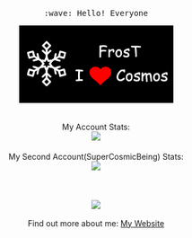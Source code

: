 <p align="center">
  <samp>
    :wave: Hello! Everyone
  </samp>
  <br>
  <p align="center">
      <img src="https://github.com/FrosT2k5/FrosT2k5/raw/master/frost.png" width="275x">
  </p>
  <p align="center">
      <br>My Account Stats:<br>
      <img src="https://github-readme-stats.vercel.app/api?username=FrosT2k5&count_private=true&show_icons=true&hide_title=true&hide=issues&layout=compact" />
      <br><br>My Second Account(SuperCosmicBeing) Stats:<br>
      <img src="https://github-readme-stats.vercel.app/api?username=SuperCosmicBeing&count_private=true&show_icons=true&hide_title=true&hide=issues&layout=compact" />
  </p>
</p>
<p align="center">
<br><br><img src="https://komarev.com/ghpvc/?username=FrosT2k5&color=green" align="center"><br>
<br>Find out more about me:
<a href="https://www.frost2k5.games/">
  My Website
</a>
</p>
